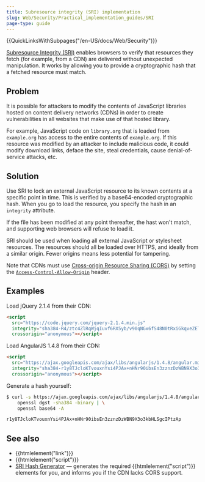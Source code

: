```yaml
---
title: Subresource integrity (SRI) implementation
slug: Web/Security/Practical_implementation_guides/SRI
page-type: guide
---
```


{{QuickLinksWithSubpages("/en-US/docs/Web/Security")}}

[Subresource Integrity (SRI)](/en-US/docs/Web/Security/Subresource_Integrity) enables browsers to verify that resources they fetch (for example, from a CDN) are delivered without unexpected manipulation. It works by allowing you to provide a cryptographic hash that a fetched resource must match.

## Problem

It is possible for attackers to modify the contents of JavaScript libraries hosted on content delivery networks (CDNs) in order to create vulnerabilities in all websites that make use of that hosted library.

For example, JavaScript code on `library.org` that is loaded from `example.org` has access to the entire contents of `example.org`. If this resource was modified by an attacker to include malicious code, it could modify download links, deface the site, steal credentials, cause denial-of-service attacks, etc.

## Solution

Use SRI to lock an external JavaScript resource to its known contents at a specific point in time. This is verified by a base64-encoded cryptographic hash. When you go to load the resource, you specify the hash in an `integrity` attribute.

If the file has been modified at any point thereafter, the hast won't match, and supporting web browsers will refuse to load it.

SRI should be used when loading all external JavaScript or stylesheet resources. The resources should all be loaded over HTTPS, and ideally from a similar origin. Fewer origins means less potential for tampering.

Note that CDNs must use [Cross-origin Resource Sharing (CORS)](/en-US/docs/Web/Security/Practical_implementation_guides/CORS) by setting the [`Access-Control-Allow-Origin`](/en-US/docs/Web/HTTP/Headers/Access-Control-Allow-Origin) header.

## Examples

Load jQuery 2.1.4 from their CDN:

```html
<script
  src="https://code.jquery.com/jquery-2.1.4.min.js"
  integrity="sha384-R4/ztc4ZlRqWjqIuvf6RX5yb/v90qNGx6fS48N0tRxiGkqveZETq72KgDVJCp2TC"
  crossorigin="anonymous"></script>
```

Load AngularJS 1.4.8 from their CDN:

```html
<script
  src="https://ajax.googleapis.com/ajax/libs/angularjs/1.4.8/angular.min.js"
  integrity="sha384-r1y8TJcloKTvouxnYsi4PJAx+nHNr90ibsEn3zznzDzWBN9X3o3kbHLSgcIPtzAp"
  crossorigin="anonymous"></script>
```

Generate a hash yourself:

```bash
$ curl -s https://ajax.googleapis.com/ajax/libs/angularjs/1.4.8/angular.min.js | \
    openssl dgst -sha384 -binary | \
    openssl base64 -A

r1y8TJcloKTvouxnYsi4PJAx+nHNr90ibsEn3zznzDzWBN9X3o3kbHLSgcIPtzAp
```

## See also

- {{htmlelement("link")}}
- {{htmlelement("script")}}
- [SRI Hash Generator](https://www.srihash.org/) — generates the required {{htmlelement("script")}} elements for you, and informs you if the CDN lacks CORS support.
